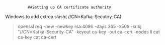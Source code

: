               ##Setting up CA certificate authority
Windows to add extrea slash( //CN=Kafka-Secutiry-CA)
>openssl req -new -newkey rsa:4096 -days 365 -x509 -subj "//CN=Kafka-Security-CA" -keyout ca-key -out ca-cert -nodes
>ll
>cat ca-key
>cat ca-cert



